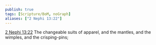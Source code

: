 ```yaml
---
publish: true
tags: [Scripture/BoM, noGraph]
aliases: ["2 Nephi 13:22"]
---
```

[2 Nephi 13:22](https://churchofjesuschrist.org/study/scriptures/bofm/2-ne/13?lang=eng&id=p22#p22) The changeable suits of apparel, and the mantles, and the wimples, and the crisping-pins;

